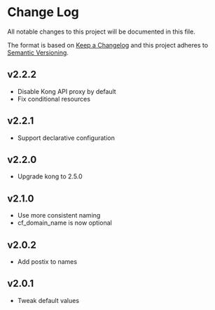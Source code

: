 # Change Log
All notable changes to this project will be documented in this file.

The format is based on [Keep a Changelog](http://keepachangelog.com/)
and this project adheres to [Semantic Versioning](http://semver.org/).
## v2.2.2
- Disable Kong API proxy by default
- Fix conditional resources

## v2.2.1
- Support declarative configuration

## v2.2.0
- Upgrade kong to 2.5.0

## v2.1.0
- Use more consistent naming
- cf_domain_name is now optional

## v2.0.2
- Add postix to names

## v2.0.1
- Tweak default values

